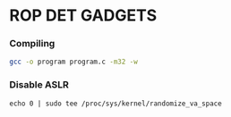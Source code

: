 # ROP DET GADGETS

### Compiling

```bash
gcc -o program program.c -m32 -w
```

### Disable ASLR

```
echo 0 | sudo tee /proc/sys/kernel/randomize_va_space
```

